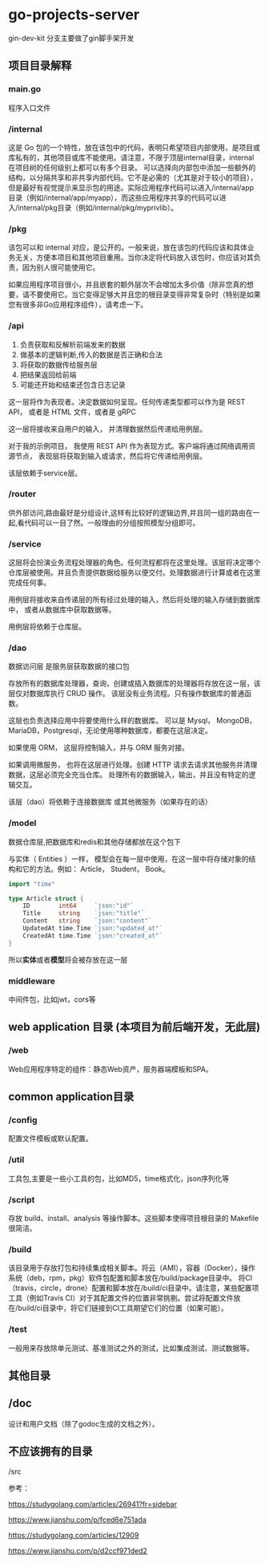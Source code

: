 # go-projects-server

gin-dev-kit 分支主要做了gin脚手架开发


## 项目目录解释

### main.go
程序入口文件
### /internal
这是 Go 包的一个特性，放在该包中的代码，表明只希望项目内部使用，是项目或库私有的，其他项目或库不能使用。请注意，不限于顶层internal目录，internal在项目树的任何级别上都可以有多个目录。
可以选择向内部包中添加一些额外的结构，以分隔共享和非共享内部代码。它不是必需的（尤其是对于较小的项目），但是最好有视觉提示来显示包的用途。实际应用程序代码可以进入/internal/app目录（例如/internal/app/myapp），而这些应用程序共享的代码可以进入/internal/pkg目录（例如/internal/pkg/myprivlib）。

### /pkg
该包可以和 internal 对应，是公开的。一般来说，放在该包的代码应该和具体业务无关，方便本项目和其他项目重用。当你决定将代码放入该包时，你应该对其负责，因为别人很可能使用它。

如果应用程序项目很小，并且嵌套的额外层次不会增加太多价值（除非您真的想要，请不要使用它。当它变得足够大并且您的根目录变得非常复杂时（特别是如果您有很多非Go应用程序组件），请考虑一下。

### /api

1. 负责获取和反解析前端发来的数据
2. 做基本的逻辑判断,传入的数据是否正确和合法
3. 将获取的数据传给服务层
4. 把结果返回给前端
5. 可能还开始和结束还包含日志记录

这一层将作为表现者。决定数据如何呈现。任何传递类型都可以作为是 REST API， 或者是 HTML 文件，或者是 gRPC

这一层将接收来自用户的输入， 并清理数据然后传递给用例层。

对于我的示例项目， 我使用 REST API 作为表现方式。客户端将通过网络调用资源节点， 表现层将获取到输入或请求，然后将它传递给用例层。

该层依赖于service层。

### /router
供外部访问,路由最好是分组设计,这样有比较好的逻辑边界,并且同一组的路由在一起,看代码可以一目了然。一般理由的分组按照模型分组即可。


### /service
这层将会扮演业务流程处理器的角色。任何流程都将在这里处理。该层将决定哪个仓库层被使用。并且负责提供数据给服务以便交付。处理数据进行计算或者在这里完成任何事。

用例层将接收来自传递层的所有经过处理的输入，然后将处理的输入存储到数据库中， 或者从数据库中获取数据等。

用例层将依赖于仓库层。

### /dao
数据访问层 是服务层获取数据的接口包

存放所有的数据库处理器，查询，创建或插入数据库的处理器将存放在这一层，该层仅对数据库执行 CRUD 操作。 该层没有业务流程。只有操作数据库的普通函数。

这层也负责选择应用中将要使用什么样的数据库。 可以是 Mysql， MongoDB， MariaDB，Postgresql，无论使用哪种数据库，都要在这层决定。

如果使用 ORM， 这层将控制输入，并与 ORM 服务对接。

如果调用微服务， 也将在这层进行处理。创建 HTTP 请求去请求其他服务并清理数据，这层必须完全充当仓库。 处理所有的数据输入，输出，并且没有特定的逻辑交互。

该层（dao）将依赖于连接数据库 或其他微服务（如果存在的话）

### /model
数据仓库层,把数据库和redis和其他存储都放在这个包下

与实体（ Entities ）一样， 模型会在每一层中使用，在这一层中将存储对象的结构和它的方法。例如： Article， Student， Book。
```go
import "time"

type Article struct {
    ID        int64     `json:"id"`
    Title     string    `json:"title"`
    Content   string    `json:"content"`
    UpdatedAt time.Time `json:"updated_at"`
    CreatedAt time.Time `json:"created_at"`
}
```
所以**实体**或者**模型**将会被存放在这一层

### middleware
中间件包，比如jwt，cors等

## web application 目录 (本项目为前后端开发，无此层)
### /web
Web应用程序特定的组件：静态Web资产，服务器端模板和SPA。

## common application目录
### /config
配置文件模板或默认配置。
### /util
工具包,主要是一些小工具的包，比如MD5，time格式化，json序列化等


### /script
存放 build、install、analysis 等操作脚本。这些脚本使得项目根目录的 Makefile 很简洁。

### /build
该目录用于存放打包和持续集成相关脚本。将云（AMI），容器（Docker），操作系统（deb，rpm，pkg）软件包配置和脚本放在/build/package目录中。
将CI（travis，circle，drone）配置和脚本放在/build/ci目录中。请注意，某些配置项工具（例如Travis CI）对于其配置文件的位置非常挑剔。尝试将配置文件放在/build/ci目录中，将它们链接到CI工具期望它们的位置（如果可能）。


### /test
一般用来存放除单元测试、基准测试之外的测试，比如集成测试、测试数据等。

## 其他目录
## /doc
设计和用户文档（除了godoc生成的文档之外）。


## 不应该拥有的目录
/src


参考：

https://studygolang.com/articles/26941?fr=sidebar

https://www.jianshu.com/p/fced6e751ada

https://studygolang.com/articles/12909

https://www.jianshu.com/p/d2ccf971ded2